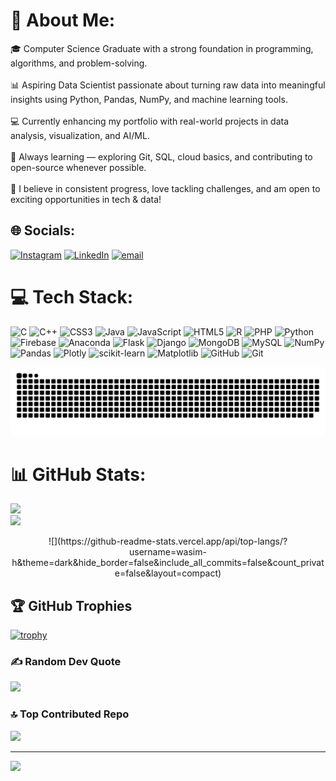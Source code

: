 # 💫 About Me:
🎓 Computer Science Graduate with a strong foundation in programming, algorithms, and problem-solving.<br><br>📊 Aspiring Data Scientist passionate about turning raw data into meaningful insights using Python, Pandas, NumPy, and machine learning tools.<br><br>💻 Currently enhancing my portfolio with real-world projects in data analysis, visualization, and AI/ML.<br><br>🚀 Always learning — exploring Git, SQL, cloud basics, and contributing to open-source whenever possible.<br><br>🧠 I believe in consistent progress, love tackling challenges, and am open to exciting opportunities in tech & data!


## 🌐 Socials:
[![Instagram](https://img.shields.io/badge/Instagram-%23E4405F.svg?logo=Instagram&logoColor=white)](https://instagram.com/_wasimhassan_) [![LinkedIn](https://img.shields.io/badge/LinkedIn-%230077B5.svg?logo=linkedin&logoColor=white)](https://linkedin.com/in/wasim-hassan-mt) [![email](https://img.shields.io/badge/Email-D14836?logo=gmail&logoColor=white)](mailto:mtwasimhassan2363@gmail.com) 

# 💻 Tech Stack:
![C](https://img.shields.io/badge/c-%2300599C.svg?style=for-the-badge&logo=c&logoColor=white) ![C++](https://img.shields.io/badge/c++-%2300599C.svg?style=for-the-badge&logo=c%2B%2B&logoColor=white) ![CSS3](https://img.shields.io/badge/css3-%231572B6.svg?style=for-the-badge&logo=css3&logoColor=white) ![Java](https://img.shields.io/badge/java-%23ED8B00.svg?style=for-the-badge&logo=openjdk&logoColor=white) ![JavaScript](https://img.shields.io/badge/javascript-%23323330.svg?style=for-the-badge&logo=javascript&logoColor=%23F7DF1E) ![HTML5](https://img.shields.io/badge/html5-%23E34F26.svg?style=for-the-badge&logo=html5&logoColor=white) ![R](https://img.shields.io/badge/r-%23276DC3.svg?style=for-the-badge&logo=r&logoColor=white) ![PHP](https://img.shields.io/badge/php-%23777BB4.svg?style=for-the-badge&logo=php&logoColor=white) ![Python](https://img.shields.io/badge/python-3670A0?style=for-the-badge&logo=python&logoColor=ffdd54) ![Firebase](https://img.shields.io/badge/firebase-%23039BE5.svg?style=for-the-badge&logo=firebase) ![Anaconda](https://img.shields.io/badge/Anaconda-%2344A833.svg?style=for-the-badge&logo=anaconda&logoColor=white) ![Flask](https://img.shields.io/badge/flask-%23000.svg?style=for-the-badge&logo=flask&logoColor=white) ![Django](https://img.shields.io/badge/django-%23092E20.svg?style=for-the-badge&logo=django&logoColor=white) ![MongoDB](https://img.shields.io/badge/MongoDB-%234ea94b.svg?style=for-the-badge&logo=mongodb&logoColor=white) ![MySQL](https://img.shields.io/badge/mysql-4479A1.svg?style=for-the-badge&logo=mysql&logoColor=white) ![NumPy](https://img.shields.io/badge/numpy-%23013243.svg?style=for-the-badge&logo=numpy&logoColor=white) ![Pandas](https://img.shields.io/badge/pandas-%23150458.svg?style=for-the-badge&logo=pandas&logoColor=white) ![Plotly](https://img.shields.io/badge/Plotly-%233F4F75.svg?style=for-the-badge&logo=plotly&logoColor=white) ![scikit-learn](https://img.shields.io/badge/scikit--learn-%23F7931E.svg?style=for-the-badge&logo=scikit-learn&logoColor=white) ![Matplotlib](https://img.shields.io/badge/Matplotlib-%23ffffff.svg?style=for-the-badge&logo=Matplotlib&logoColor=black) ![GitHub](https://img.shields.io/badge/github-%23121011.svg?style=for-the-badge&logo=github&logoColor=white) ![Git](https://img.shields.io/badge/git-%23F05033.svg?style=for-the-badge&logo=git&logoColor=white)

<picture>
  <source media="(prefers-color-scheme: dark)" srcset="https://raw.githubusercontent.com/wasim-h/wasim-h/output/github-snake-dark.svg" />
  <source media="(prefers-color-scheme: light)" srcset="https://raw.githubusercontent.com/wasim-h/wasim-h/output/github-snake.svg" />
  <img alt="github-snake" src="https://raw.githubusercontent.com/wasim-h/wasim-h/output/github-snake.svg" />
</picture>

# 📊 GitHub Stats:
![](https://github-readme-stats.vercel.app/api?username=wasim-h&theme=dark&hide_border=false&include_all_commits=true&count_private=true)<br/>
![](https://nirzak-streak-stats.vercel.app/?user=wasim-h&theme=dark&hide_border=false)<br/>
<center>![](https://github-readme-stats.vercel.app/api/top-langs/?username=wasim-h&theme=dark&hide_border=false&include_all_commits=false&count_private=false&layout=compact)</center>


## 🏆 GitHub Trophies
[![trophy](https://github-profile-trophy.vercel.app/?username=wasim-h&theme=onedark)](https://github.com/ryo-ma/github-profile-trophy)

### ✍️ Random Dev Quote
![](https://quotes-github-readme.vercel.app/api?type=horizontal&theme=radical)

### 🔝 Top Contributed Repo
![](https://github-contributor-stats.vercel.app/api?username=wasim-h&limit=5&theme=dark&combine_all_yearly_contributions=true)

---
[![](https://visitcount.itsvg.in/api?id=wasim-h&icon=0&color=0)](https://visitcount.itsvg.in)

